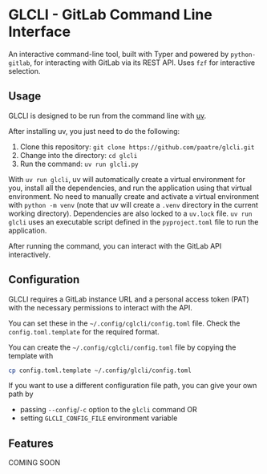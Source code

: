 # GLCLI - GitLab Command Line Interface

An interactive command-line tool, built with Typer and powered by `python-gitlab`, for interacting with GitLab via its REST API. Uses `fzf` for interactive selection.

## Usage

GLCLI is designed to be run from the command line with [uv](https://docs.astral.sh/uv/).

After installing uv, you just need to do the following:

1. Clone this repository: `git clone https://github.com/paatre/glcli.git`
2. Change into the directory: `cd glcli`
3. Run the command: `uv run glcli.py`

With `uv run glcli`, uv will automatically create a virtual environment for you, install all the dependencies, and run the application using that virtual environment. No need to manually create and activate a virtual environment with `python -m venv` (note that uv will create a `.venv` directory in the current working directory). Dependencies are also locked to a `uv.lock` file. `uv run glcli` uses an executable script defined in the `pyproject.toml` file to run the application.

After running the command, you can interact with the GitLab API interactively.

## Configuration

GLCLI requires a GitLab instance URL and a personal access token (PAT) with the necessary permissions to interact with the API.

You can set these in the `~/.config/cglcli/config.toml` file. Check the `config.toml.template` for the required format.

You can create the `~/.config/cglcli/config.toml` file by copying the template with

```bash
cp config.toml.template ~/.config/glcli/config.toml
```

If you want to use a different configuration file path, you can give your own path by

- passing `--config`/`-c` option to the `glcli` command OR
- setting `GLCLI_CONFIG_FILE` environment variable

## Features

COMING SOON

